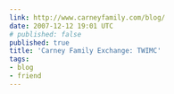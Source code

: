 ```yaml
---
link: http://www.carneyfamily.com/blog/
date: 2007-12-12 19:01 UTC
# published: false
published: true
title: 'Carney Family Exchange: TWIMC'
tags:
- blog
- friend
---
```



